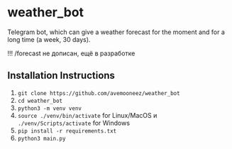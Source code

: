 # weather_bot
Telegram bot, which can give a weather forecast for the moment and for a long time (a week, 30 days).

!!! /forecast не дописан, ещё в разработке

## Installation Instructions
1. `git clone https://github.com/avemooneez/weather_bot`
2. `cd weather_bot`
3. `python3 -m venv venv`
4. `source ./venv/bin/activate` for Linux/MacOS и `./venv/Scripts/activate` for Windows
5. `pip install -r requirements.txt`
6. `python3 main.py`